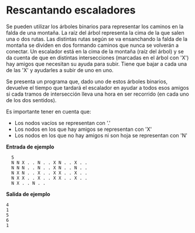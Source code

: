 # Rescantando escaladores

Se pueden utilizar los árboles binarios para representar los caminos en la falda de una montaña. La raíz del árbol representa la cima de la que salen una o dos rutas. Las distintas rutas según se va ensanchando la falda de la montaña se dividen en dos formando caminos que nunca se volverán a conectar. Un escalador está en la cima de la montaña (raíz del árbol) y se da cuenta de que en distintas intersecciones (marcadas en el árbol con 'X') hay amigos que necesitan su ayuda para subir. Tiene que bajar a cada una de las 'X' y ayudarles a subir de uno en uno.

Se presenta un programa que, dado uno de estos árboles binarios, devuelve el tiempo que tardará el escalador en ayudar a todos esos amigos si cada tramos de intersección lleva una hora en ser recorrido (en cada uno de los dos sentidos).

Es importante tener en cuenta que:

- Los nodos vacíos se representan con '.'
- Los nodos en los que hay amigos se representan con 'X'
- Los nodos en los que no hay amigos ni son hoja se representan con 'N'

**Entrada de ejemplo**

      5
      N N X . . N . . X N . . X . .
      N N N . . N . . X N . . N . .
      N X N . . X . . X X . . X . .
      N X X . . X . . X X . . X . .
      N X . . N . .

**Salida de ejemplo**

    4
    1
    5
    6
    1
